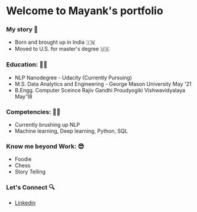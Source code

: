 
# Welcome to Mayank's portfolio 

### My story 📖
- Born and brought up in India 🇮🇳
- Moved to U.S. for master's degree 🇺🇸

### Education: :man_student:
- NLP Nanodegree - Udacity (Currently Pursuing)
- M.S. Data Analytics and Engineering - George Mason University May '21
- B.Engg. Computer Sceince Rajiv Gandhi Proudyogiki Vishwavidyalaya May'18

### Competencies: 💁🏼  
- Currently brushing up NLP
- Machine learning, Deep learning, Python, SQL

### Know me beyond Work: 😎
- Foodie
- Chess
- Story Telling

### Let's Connect :mag:
- [Linkedin](https://www.linkedin.com/in/mayank-dubey11/)

